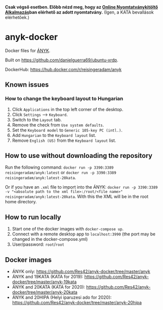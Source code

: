 **Csak végső esetben. Előbb nézd meg, hogy az [Online Nyomtatványkitöltő Alkalmazás](https://onya.nav.gov.hu/)ban elérhető az adott nyomtatvány.**
(Igen, a KATA bevallások elérhetőek.)

# anyk-docker

Docker files for [ÁNYK](https://www.nav.gov.hu/nav/letoltesek/nyomtatvanykitolto_programok/nyomtatvany_apeh/keretprogramok/abevjava_install.html).

Built on <https://github.com/danielguerra69/ubuntu-xrdp>.

DockerHub: <https://hub.docker.com/r/reisingeradam/anyk>

## Known issues

### How to change the keyboard layout to Hungarian

1. Click `Applications` in the top left corner of the desktop.
2. Click `Settings` --> `Keyboard`.
3. Switch to the `Layout` tab.
4. Remove the check from `Use system defaults`.
5. Set the `Keyboard model` to `Generic 105-key PC (intl.)`.
6. Add `Hungarian` to the `Keyboard layout` list.
7. Remove `English (US)` from the `Keyboard layout` list.

## How to use without downloading the repository

Run the following command: `docker run -p 3390:3389 reisingeradam/anyk:latest` or `docker run -p 3390:3389 reisingeradam/anyk:latest-20kata`.

Or if you have an `.xml` file to import into the ÁNYK: `docker run -p 3390:3389 -v "<absolute path to the xml file>:/root/<file name>" reisingeradam/anyk:latest-20kata`. With this the XML will be in the root home directory.

## How to run locally

1. Start one of the docker images with `docker-compose up`.
2. Connect with a remote desktop app to `localhost:3990` (the port may be changed in the docker-compose.yml)
3. User/password: `root`/`root`

## Docker images

- ÁNYK only: <https://github.com/Res42/anyk-docker/tree/master/anyk>
- ÁNYK and 19KATA (KATA for 2019): <https://github.com/Res42/anyk-docker/tree/master/anyk-19kata>
- ÁNYK and 20KATA (KATA for 2020): <https://github.com/Res42/anyk-docker/tree/master/anyk-20kata>
- ÁNYK and 20HIPA (Helyi iparuzesi ado for 2020): <https://github.com/Res42/anyk-docker/tree/master/anyk-20hipa>

